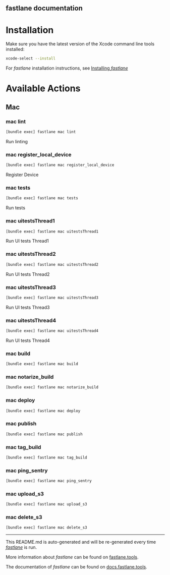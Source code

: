 fastlane documentation
----

# Installation

Make sure you have the latest version of the Xcode command line tools installed:

```sh
xcode-select --install
```

For _fastlane_ installation instructions, see [Installing _fastlane_](https://docs.fastlane.tools/#installing-fastlane)

# Available Actions

## Mac

### mac lint

```sh
[bundle exec] fastlane mac lint
```

Run linting

### mac register_local_device

```sh
[bundle exec] fastlane mac register_local_device
```

Register Device

### mac tests

```sh
[bundle exec] fastlane mac tests
```

Run tests

### mac uitestsThread1

```sh
[bundle exec] fastlane mac uitestsThread1
```

Run UI tests Thread1

### mac uitestsThread2

```sh
[bundle exec] fastlane mac uitestsThread2
```

Run UI tests Thread2

### mac uitestsThread3

```sh
[bundle exec] fastlane mac uitestsThread3
```

Run UI tests Thread3

### mac uitestsThread4

```sh
[bundle exec] fastlane mac uitestsThread4
```

Run UI tests Thread4

### mac build

```sh
[bundle exec] fastlane mac build
```



### mac notarize_build

```sh
[bundle exec] fastlane mac notarize_build
```



### mac deploy

```sh
[bundle exec] fastlane mac deploy
```



### mac publish

```sh
[bundle exec] fastlane mac publish
```



### mac tag_build

```sh
[bundle exec] fastlane mac tag_build
```



### mac ping_sentry

```sh
[bundle exec] fastlane mac ping_sentry
```



### mac upload_s3

```sh
[bundle exec] fastlane mac upload_s3
```



### mac delete_s3

```sh
[bundle exec] fastlane mac delete_s3
```



----

This README.md is auto-generated and will be re-generated every time [_fastlane_](https://fastlane.tools) is run.

More information about _fastlane_ can be found on [fastlane.tools](https://fastlane.tools).

The documentation of _fastlane_ can be found on [docs.fastlane.tools](https://docs.fastlane.tools).
